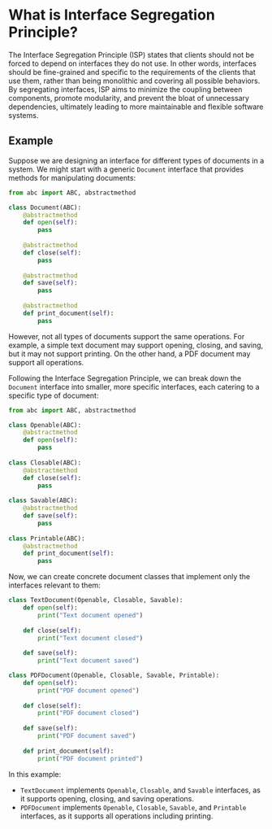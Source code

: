 # What is Interface Segregation Principle?
The Interface Segregation Principle (ISP) states that clients should not be forced to depend on interfaces they do not use. In other words, interfaces should be fine-grained and specific to the requirements of the clients that use them, rather than being monolithic and covering all possible behaviors. By segregating interfaces, ISP aims to minimize the coupling between components, promote modularity, and prevent the bloat of unnecessary dependencies, ultimately leading to more maintainable and flexible software systems.

## Example  

Suppose we are designing an interface for different types of documents in a system. We might start with a generic `Document` interface that provides methods for manipulating documents:

```python
from abc import ABC, abstractmethod

class Document(ABC):
    @abstractmethod
    def open(self):
        pass
    
    @abstractmethod
    def close(self):
        pass
    
    @abstractmethod
    def save(self):
        pass
    
    @abstractmethod
    def print_document(self):
        pass
```

However, not all types of documents support the same operations. For example, a simple text document may support opening, closing, and saving, but it may not support printing. On the other hand, a PDF document may support all operations.

Following the Interface Segregation Principle, we can break down the `Document` interface into smaller, more specific interfaces, each catering to a specific type of document:

```python
from abc import ABC, abstractmethod

class Openable(ABC):
    @abstractmethod
    def open(self):
        pass
    
class Closable(ABC):
    @abstractmethod
    def close(self):
        pass
    
class Savable(ABC):
    @abstractmethod
    def save(self):
        pass
    
class Printable(ABC):
    @abstractmethod
    def print_document(self):
        pass
```

Now, we can create concrete document classes that implement only the interfaces relevant to them:

```python
class TextDocument(Openable, Closable, Savable):
    def open(self):
        print("Text document opened")
    
    def close(self):
        print("Text document closed")
    
    def save(self):
        print("Text document saved")

class PDFDocument(Openable, Closable, Savable, Printable):
    def open(self):
        print("PDF document opened")
    
    def close(self):
        print("PDF document closed")
    
    def save(self):
        print("PDF document saved")
    
    def print_document(self):
        print("PDF document printed")
```

In this example:

- `TextDocument` implements `Openable`, `Closable`, and `Savable` interfaces, as it supports opening, closing, and saving operations.
- `PDFDocument` implements `Openable`, `Closable`, `Savable`, and `Printable` interfaces, as it supports all operations including printing.

